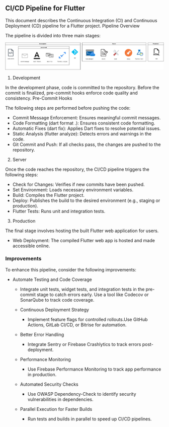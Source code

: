 ## CI/CD Pipeline for Flutter

This document describes the Continuous Integration (CI) and Continuous Deployment (CD) pipeline for a Flutter project.
Pipeline Overview

The pipeline is divided into three main stages:

![continuos Integration and Continuos Deployment](image/app_ci_cd.jpg "CI/CD")

1. Development

In the development phase, code is committed to the repository. Before the commit is finalized, pre-commit hooks enforce code quality and consistency.
Pre-Commit Hooks

The following steps are performed before pushing the code:

- Commit Message Enforcement: Ensures meaningful commit messages.
- Code Formatting (dart format .): Ensures consistent code formatting.
- Automatic Fixes (dart fix): Applies Dart fixes to resolve potential issues.
- Static Analysis (flutter analyze): Detects errors and warnings in the code.
- Git Commit and Push: If all checks pass, the changes are pushed to the repository.

2. Server

Once the code reaches the repository, the CI/CD pipeline triggers the following steps:

- Check for Changes: Verifies if new commits have been pushed.
- Set Environment: Loads necessary environment variables.
- Build: Compiles the Flutter project.
- Deploy: Publishes the build to the desired environment (e.g., staging or production).
- Flutter Tests: Runs unit and integration tests.

3. Production

The final stage involves hosting the built Flutter web application for users.

- Web Deployment: The compiled Flutter web app is hosted and made accessible online.

### Improvements

To enhance this pipeline, consider the following improvements:

- Automate Testing and Code Coverage
    - Integrate unit tests, widget tests, and integration tests in the pre-commit stage to catch errors early. Use a tool like Codecov or SonarQube to track code coverage.

    - Continuous Deployment Strategy
        - Implement feature flags for controlled rollouts.Use GitHub Actions, GitLab CI/CD, or Bitrise for automation.

    - Better Error Handling
        - Integrate Sentry or Firebase Crashlytics to track errors post-deployment.

    - Performance Monitoring
        - Use Firebase Performance Monitoring to track app performance in production.

    - Automated Security Checks
        - Use OWASP Dependency-Check to identify security vulnerabilities in dependencies.

    - Parallel Execution for Faster Builds
        - Run tests and builds in parallel to speed up CI/CD pipelines.
